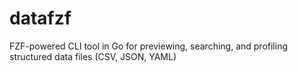 # datafzf
FZF-powered CLI tool in Go for previewing, searching, and profiling structured data files (CSV, JSON, YAML)
